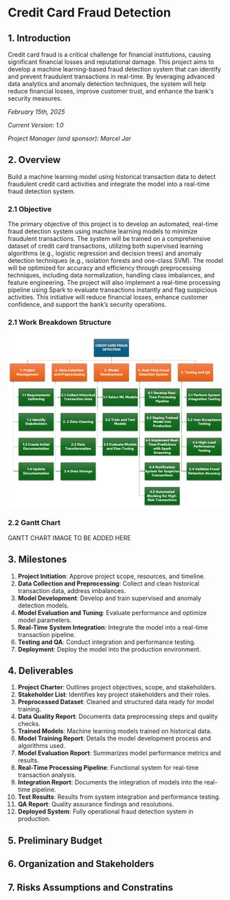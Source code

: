 # Credit Card Fraud Detection

## 1. Introduction

Credit card fraud is a critical challenge for financial institutions, causing significant financial losses and reputational damage. This project aims to develop a machine learning-based fraud detection system that can identify and prevent fraudulent transactions in real-time. By leveraging advanced data analytics and anomaly detection techniques, the system will help reduce financial losses, improve customer trust, and enhance the bank's security measures.

*February 15th, 2025*

*Current Version: 1.0*

*Project Manager (and sponsor): Marcel Jar*

## 2. Overview

Build a machine learning model using historical transaction data to detect fraudulent credit card activities and integrate the model into a real-time fraud detection system.

### 2.1 Objective

The primary objective of this project is to develop an automated, real-time fraud detection system using machine learning models to minimize fraudulent transactions. The system will be trained on a comprehensive dataset of credit card transactions, utilizing both supervised learning algorithms (e.g., logistic regression and decision trees) and anomaly detection techniques (e.g., isolation forests and one-class SVM). The model will be optimized for accuracy and efficiency through preprocessing techniques, including data normalization, handling class imbalances, and feature engineering. The project will also implement a real-time processing pipeline using Spark to evaluate transactions instantly and flag suspicious activities. This initiative will reduce financial losses, enhance customer confidence, and support the bank’s security operations.

### 2.1 Work Breakdown Structure
![Work Breakdown Structure](files/WBS_Credit.png)

### 2.2 Gantt Chart
GANTT CHART IMAGE TO BE ADDED HERE

## 3. Milestones

1. **Project Initiation**: Approve project scope, resources, and timeline.
2. **Data Collection and Preprocessing**: Collect and clean historical transaction data, address imbalances.
3. **Model Development**: Develop and train supervised and anomaly detection models.
4. **Model Evaluation and Tuning**: Evaluate performance and optimize model parameters.
5. **Real-Time System Integration**: Integrate the model into a real-time transaction pipeline.
6. **Testing and QA**: Conduct integration and performance testing.
7. **Deployment**: Deploy the model into the production environment.

## 4. Deliverables

1. **Project Charter**: Outlines project objectives, scope, and stakeholders.
2. **Stakeholder List**: Identifies key project stakeholders and their roles.
3. **Preprocessed Dataset**: Cleaned and structured data ready for model training.
4. **Data Quality Report**: Documents data preprocessing steps and quality checks.
5. **Trained Models**: Machine learning models trained on historical data.
6. **Model Training Report**: Details the model development process and algorithms used.
7. **Model Evaluation Report**: Summarizes model performance metrics and results.
8. **Real-Time Processing Pipeline**: Functional system for real-time transaction analysis.
9. **Integration Report**: Documents the integration of models into the real-time pipeline.
10. **Test Results**: Results from system integration and performance testing.
11. **QA Report**: Quality assurance findings and resolutions.
12. **Deployed System**: Fully operational fraud detection system in production.

## 5. Preliminary Budget

## 6. Organization and Stakeholders

## 7. Risks Assumptions and Constratins
